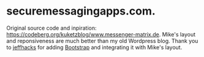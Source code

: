 # securemessagingapps.com.

Original source code and inpiration: https://codeberg.org/kuketzblog/www.messenger-matrix.de. Mike's layout and reponsiveness are much better than my old Wordpress blog. Thank you to <a href="https://jeffhacks.com/">jeffhacks</a> for adding <a href="[https://jeffhacks.com/](https://getbootstrap.com/)">Bootstrap</a> and integrating it with Mike's layout. 
